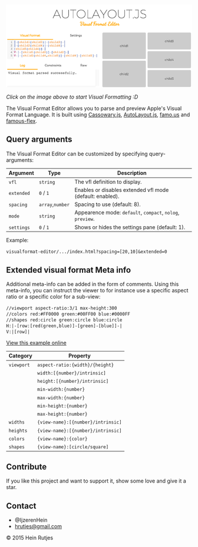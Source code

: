 [![Screenshot](screenshot.png)](https://rawgit.com/IjzerenHein/visualformat-editor/master/dist/index.html)

*Click on the image above to start Visual Formatting :D*

The Visual Format Editor allows you to parse and preview Apple's Visual Format Language. It is built using [Cassowary.js](https://github.com/slightlyoff/cassowary.js), [AutoLayout.js](https://github.com/IjzerenHein/autolayout.js), [famo.us](http://famous.org) and [famous-flex](https://github.com/IjzerenHein/famous-flex).


## Query arguments

The Visual Format Editor can be customized by specifying query-arguments:

|Argument|Type|Description
|---|---|---|
|`vfl`|`string`|The vfl definition to display.|
|`extended`|`0` / `1`|Enables or disables extended vfl mode (default: enabled).|
|`spacing`|`array`,`number`|Spacing to use (default: 8).|
|`mode`|`string`|Appearence mode: `default`, `compact`, `nolog`, `preview`.|
|`settings`|`0` / `1`|Shows or hides the settings pane (default: 1).|

Example:

    visualformat-editor/.../index.html?spacing=[20,10]&extended=0


## Extended visual format Meta info

Additional meta-info can be added in the form of comments. Using this meta-info, you can instruct
the viewer to for instance use a specific aspect ratio or a specific color for a sub-view:

```vfl
//viewport aspect-ratio:3/1 max-height:300
//colors red:#FF0000 green:#00FF00 blue:#0000FF
//shapes red:circle green:circle blue:circle
H:|-[row:[red(green,blue)]-[green]-[blue]]-|
V:|[row]|
```
[View this example online](https://rawgit.com/IjzerenHein/visualformat-editor/master/dist/index.html?vfl=rgb)

|Category|Property|
|--------|--------|
|`viewport`|`aspect-ratio:{width}/{height}`|
||`width:[{number}/intrinsic]`|
||`height:[{number}/intrinsic]`|
||`min-width:{number}`|
||`max-width:{number}`|
||`min-height:{number}`|
||`max-height:{number}`|
|`widths`|`{view-name}:[{number}/intrinsic]`|
|`heights`|`{view-name}:[{number}/intrinsic]`|
|`colors`|`{view-name}:{color}`|
|`shapes`|`{view-name}:[circle/square]`|


## Contribute

If you like this project and want to support it, show some love
and give it a star.


## Contact
-   @IjzerenHein
-   hrutjes@gmail.com

© 2015 Hein Rutjes
